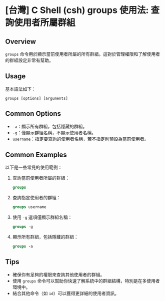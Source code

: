 # [台灣] C Shell (csh) groups 使用法: 查詢使用者所屬群組

## Overview
`groups` 命令用於顯示當前使用者所屬的所有群組。這對於管理權限和了解使用者的群組設定非常有幫助。

## Usage
基本語法如下：
```
groups [options] [arguments]
```

## Common Options
- `-a`：顯示所有群組，包括隱藏的群組。
- `-g`：僅顯示群組名稱，不顯示使用者名稱。
- `username`：指定要查詢的使用者名稱，若不指定則預設為當前使用者。

## Common Examples
以下是一些常見的使用範例：

1. 查詢當前使用者所屬的群組：
   ```csh
   groups
   ```

2. 查詢指定使用者的群組：
   ```csh
   groups username
   ```

3. 使用 `-g` 選項僅顯示群組名稱：
   ```csh
   groups -g
   ```

4. 顯示所有群組，包括隱藏的群組：
   ```csh
   groups -a
   ```

## Tips
- 確保你有足夠的權限來查詢其他使用者的群組。
- 使用 `groups` 命令可以幫助你快速了解系統中的群組結構，特別是在多使用者環境中。
- 結合其他命令（如 `id`）可以獲得更詳細的使用者資訊。